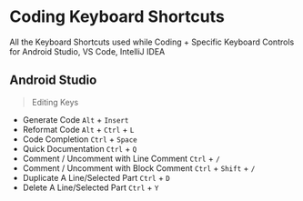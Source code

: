 # Coding Keyboard Shortcuts
All the Keyboard Shortcuts used while Coding + Specific Keyboard Controls for Android Studio, VS Code, IntelliJ IDEA


## Android Studio
> Editing Keys
- Generate Code ```Alt``` + ```Insert```
- Reformat Code  ```Alt``` + ```Ctrl``` + ```L```
- Code Completion ```Ctrl``` + ```Space```
- Quick Documentation ```Ctrl``` + ```Q```
- Comment / Uncomment with Line Comment ```Ctrl``` + ```/```
- Comment / Uncomment with Block Comment ```Ctrl``` + ```Shift``` + ```/```
- Duplicate A Line/Selected Part ```Ctrl``` + ```D```
- Delete A Line/Selected Part ```Ctrl``` + ```Y```






